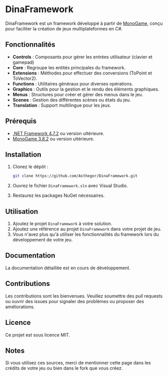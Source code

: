 # DinaFramework

DinaFramework est un framework développé à partir de [MonoGame](https://github.com/MonoGame/MonoGame), conçu pour faciliter la création de jeux multiplateformes en C#.

## Fonctionnalités

- **Controls** : Composants pour gérer les entrées utilisateur (clavier et gamepad)
- **Core** : Regroupe les entités principales du framework.
- **Extensions** : Méthodes pour effectuer des conversions (ToPoint et ToVector2).
- **Functions** : Utilitaires généraux pour diverses opérations.
- **Graphics** : Outils pour la gestion et le rendu des éléments graphiques.
- **Menus** : Structures pour créer et gérer des menus dans le jeu.
- **Scenes** : Gestion des différentes scènes ou états du jeu.
- **Translation** : Support multilingue pour les jeux.



## Prérequis

- [.NET Framework 4.7.2](https://dotnet.microsoft.com/download/dotnet-framework/net472) ou version ultérieure.
- [MonoGame 3.8.2](https://github.com/MonoGame/MonoGame/releases/tag/v3.8.2) ou version ultérieure.

## Installation

1. Clonez le dépôt :

   ```bash
   git clone https://github.com/Asthegor/DinaFramework.git
   ```

2. Ouvrez le fichier `DinaFramework.sln` avec Visual Studio.
3. Restaurez les packages NuGet nécessaires.

## Utilisation

1. Ajoutez le projet `DinaFramework` à votre solution.
2. Ajoutez une référence au projet `DinaFramework` dans votre projet de jeu.
3. Vous n'avez plus qu'à utiliser les fonctionnalités du framework lors du développement de votre jeu.

## Documentation

La documentation détaillée est en cours de développement.

## Contributions

Les contributions sont les bienvenues. Veuillez soumettre des pull requests ou ouvrir des issues pour signaler des problèmes ou proposer des améliorations.

## Licence

Ce projet est sous licence MIT.

## Notes

Si vous utilisez ces sources, merci de mentionner cette page dans les crédits de votre jeu ou bien dans le fork que vous créez.
